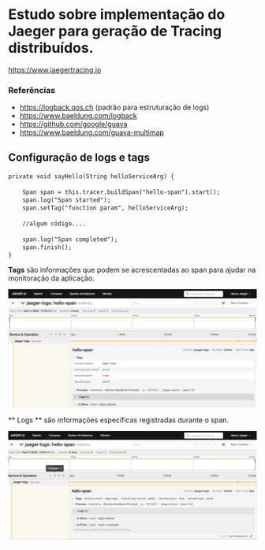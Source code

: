 # Estudo sobre implementação do Jaeger para geração de Tracing distribuídos.
https://www.jaegertracing.io

### Referências
- https://logback.qos.ch (padrão para estruturação de logs)
- https://www.baeldung.com/logback
- https://github.com/google/guava
- https://www.baeldung.com/guava-multimap
## Configuração de logs e tags
```
private void sayHello(String helloServiceArg) {

    Span span = this.tracer.buildSpan("hello-span").start();
    span.log("Span started");
    span.setTag("function param", helloServiceArg);
    
    //algum código....
    
    span.log("Span completed");
    span.finish();
}
```
**Tags** são informações que podem se acrescentadas ao span para ajudar na monitoração da aplicação.

![alt text](./images/span-tags.png)

** Logs **  são informações específicas registradas durante o span.

![alt text](./images/span-logs.png)
